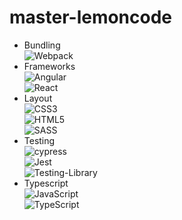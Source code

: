 # master-lemoncode

* Bundling</br>
![Webpack](https://img.shields.io/badge/webpack-%238DD6F9.svg?style=for-the-badge&logo=webpack&logoColor=black)
* Frameworks</br>
  ![Angular](https://img.shields.io/badge/angular-%23DD0031.svg?style=for-the-badge&logo=angular&logoColor=white)</br>
  ![React](https://img.shields.io/badge/react-%2320232a.svg?style=for-the-badge&logo=react&logoColor=%2361DAFB)</br>
* Layout</br>
	![CSS3](https://img.shields.io/badge/css3-%231572B6.svg?style=for-the-badge&logo=css3&logoColor=white)</br>
	![HTML5](https://img.shields.io/badge/html5-%23E34F26.svg?style=for-the-badge&logo=html5&logoColor=white)</br>
  ![SASS](https://img.shields.io/badge/SASS-hotpink.svg?style=for-the-badge&logo=SASS&logoColor=white)</br>
* Testing</br>
  ![cypress](https://img.shields.io/badge/-cypress-%23E5E5E5?style=for-the-badge&logo=cypress&logoColor=058a5e)</br>
  ![Jest](https://img.shields.io/badge/-jest-%23C21325?style=for-the-badge&logo=jest&logoColor=white)</br>
  ![Testing-Library](https://img.shields.io/badge/-TestingLibrary-%23EFFF?style=for-the-badge&logo=testing-library&logoColor=23E33332)</br>
* Typescript</br>
  ![JavaScript](https://img.shields.io/badge/javascript-%23323330.svg?style=for-the-badge&logo=javascript&logoColor=%23F7DF1E)</br>
  ![TypeScript](https://img.shields.io/badge/typescript-%23007ACC.svg?style=for-the-badge&logo=typescript&logoColor=white)</br>

